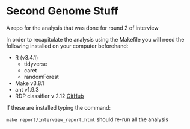 # Second Genome Stuff
A repo for the analysis that was done for round 2 of interview

In order to recapitulate the analysis using the Makefile you will need the following installed on your computer beforehand:

* R (v3.4.1)
	* tidyverse
	* caret
	* randomForest
* Make v3.8.1
* ant v1.9.3
* RDP classifier v 2.12 [GitHub](https://github.com/rdpstaff/classifier)


If these are installed typing the command:

`make report/interview_report.html` should re-run all the analysis